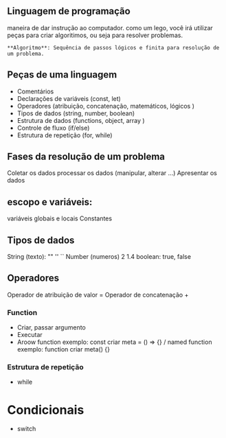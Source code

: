 ## Linguagem de programação

maneira de dar instrução ao computador.
como um lego, você irá utilizar peças para criar algoritimos, ou seja para resolver problemas.

    **Algoritmo**: Sequência de passos lógicos e finita para resolução de um problema.

## Peças de uma linguagem

- Comentários
- Declarações de variáveis (const, let)
- Operadores (atribuição, concatenação, matemáticos, lógicos )
- Tipos de dados (string, number, boolean)
- Estrutura de dados (functions, object, array )
- Controle de fluxo (if/else)
- Estrutura de repetição (for, while)

## Fases da resolução de um problema

Coletar os dados
processar os dados (manipular, alterar ...)
Apresentar os dados

## escopo e variáveis:

variáveis globais e locais
Constantes

## Tipos de dados

String (texto): "" '' ``
Number (numeros) 2 1.4
boolean: true, false

## Operadores

Operador de atribuição de valor =
Operador de concatenação +

### Function

- Criar, passar argumento
- Executar
- Aroow function exemplo: const criar meta = () => {} / named function exemplo: function criar meta() {}

### Estrutura de repetição

- while

# Condicionais

- switch